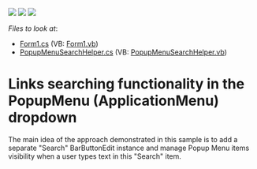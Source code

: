 <!-- default badges list -->
![](https://img.shields.io/endpoint?url=https://codecentral.devexpress.com/api/v1/VersionRange/128617835/12.1.8%2B)
[![](https://img.shields.io/badge/Open_in_DevExpress_Support_Center-FF7200?style=flat-square&logo=DevExpress&logoColor=white)](https://supportcenter.devexpress.com/ticket/details/E4364)
[![](https://img.shields.io/badge/📖_How_to_use_DevExpress_Examples-e9f6fc?style=flat-square)](https://docs.devexpress.com/GeneralInformation/403183)
<!-- default badges end -->
<!-- default file list -->
*Files to look at*:

* [Form1.cs](./CS/WindowsFormsApplication1/Form1.cs) (VB: [Form1.vb](./VB/WindowsFormsApplication1/Form1.vb))
* [PopupMenuSearchHelper.cs](./CS/WindowsFormsApplication1/PopupMenuSearchHelper.cs) (VB: [PopupMenuSearchHelper.vb](./VB/WindowsFormsApplication1/PopupMenuSearchHelper.vb))
<!-- default file list end -->
# Links searching functionality in the PopupMenu (ApplicationMenu) dropdown


<p>The main idea of the approach demonstrated in this sample is to add a separate "Search" BarButtonEdit instance and manage Popup Menu items visibility when a user types text in this "Search" item.</p>

<br/>


